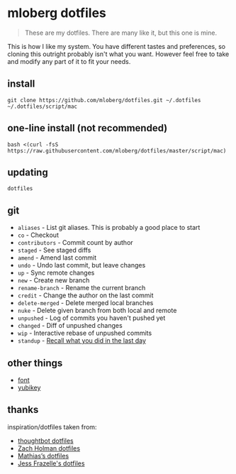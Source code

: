# mloberg dotfiles

> These are my dotfiles. There are many like it, but this one is mine.

This is how I like my system. You have different tastes and preferences, so
cloning this outright probably isn't what you want. However feel free to take
and modify any part of it to fit your needs.

## install

    git clone https://github.com/mloberg/dotfiles.git ~/.dotfiles
    ~/.dotfiles/script/mac

## one-line install (not recommended)

    bash <(curl -fsS https://raw.githubusercontent.com/mloberg/dotfiles/master/script/mac)

## updating

    dotfiles

## git

* `aliases` - List git aliases. This is probably a good place to start
* `co` - Checkout
* `contributors` - Commit count by author
* `staged` - See staged diffs
* `amend` - Amend last commit
* `undo` - Undo last commit, but leave changes
* `up` - Sync remote changes
* `new` - Create new branch
* `rename-branch` - Rename the current branch
* `credit` - Change the author on the last commit
* `delete-merged` - Delete merged local branches
* `nuke` - Delete given branch from both local and remote
* `unpushed` - Log of commits you haven't pushed yet
* `changed` - Diff of unpushed changes
* `wip` - Interactive rebase of unpushed commits
* `standup` - [Recall what you did in the last day](https://github.com/kamranahmedse/git-standup)

## other things

* [font](https://dank.sh/)
* [yubikey](https://github.com/drduh/YubiKey-Guide#using-keys)

## thanks

inspiration/dotfiles taken from:

* [thoughtbot dotfiles](https://github.com/thoughtbot/dotfiles)
* [Zach Holman dotfiles](https://github.com/holman/dotfiles)
* [Mathias’s dotfiles](https://github.com/mathiasbynens/dotfiles)
* [Jess Frazelle's dotfiles](https://github.com/jessfraz/dotfiles)
